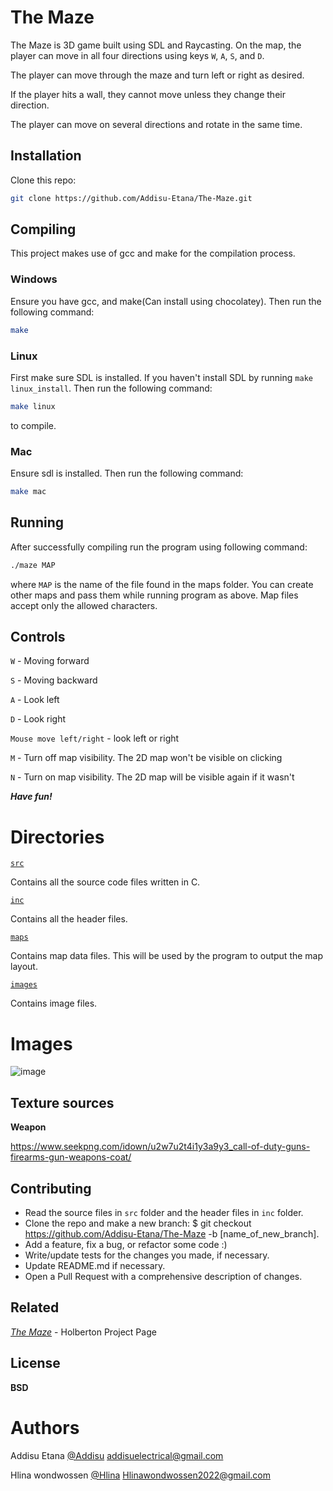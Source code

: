 # The Maze

The Maze is 3D game built using SDL and Raycasting. On the map, the player can move in all four directions using keys ```W```, ```A```, ```S```, and ```D```. 

The player can move through the maze and turn left or right as desired.

If the player hits a wall, they cannot move unless they change their direction.

The player can move on several directions and rotate in the same time.

## Installation

Clone this repo:
```bash
git clone https://github.com/Addisu-Etana/The-Maze.git
```
## Compiling
This project makes use of gcc and make for the compilation process.

### Windows
Ensure you have gcc, and make(Can install using chocolatey). Then run the following command:

```bash 
make
```
### Linux
First make sure SDL is installed. If you haven't install SDL by running ``` make linux_install ```. Then run the following command:

```bash
make linux 
```
to compile.

### Mac
Ensure sdl is installed. Then run the following command:

```bash
make mac
```
## Running
After successfully compiling run the program using following command:

```bash
./maze MAP
```

where ```MAP``` is the name of the file found in the maps folder. You can create other maps and pass them while running program as above. Map files accept only the allowed characters.

## Controls

```W``` - Moving forward

```S``` - Moving backward

```A``` - Look left

```D``` - Look right

```Mouse move left/right``` - look left or right

```M``` - Turn off map visibility. The 2D map won't be visible on clicking

```N``` - Turn on map visibility. The 2D map will be visible again if it wasn't

***Have fun!***

# Directories

[`src`](https://github.com/Addisu-Etana/The-Maze/tree/main/src)

Contains all the source code files written in C.

[`inc`](https://github.com/Addisu-Etana/The-Maze/tree/main/inc)

Contains all the header files.

[`maps`](https://github.com/Addisu-Etana/The-Maze/tree/main/maps)

Contains map data files. This will be used by the program to output the map layout.

[`images`](https://github.com/Addisu-Etana/The-Maze/tree/main/images)

Contains image files.

# Images

![image](https://user-images.githubusercontent.com/44834632/138765500-bd3838d0-fe46-4018-87b0-21143fb77e8b.png)

 
## Texture sources

**Weapon**

https://www.seekpng.com/idown/u2w7u2t4i1y3a9y3_call-of-duty-guns-firearms-gun-weapons-coat/

## Contributing

- Read the source files in ```src``` folder and the header files in ```inc``` folder.
- Clone the repo and make a new branch: $ git checkout https://github.com/Addisu-Etana/The-Maze -b [name_of_new_branch].
- Add a feature, fix a bug, or refactor some code :)
- Write/update tests for the changes you made, if necessary.
- Update README.md if necessary.
- Open a Pull Request with a comprehensive description of changes.

## Related

*[The Maze](https://alx-intranet.hbtn.io/concepts/133)* - Holberton Project Page

## License
**BSD**


# Authors

Addisu Etana [@Addisu](https://github.com/Addisu-Etana) <addisuelectrical@gmail.com>

Hlina wondwossen [@Hlina](https://github.com/Hlinawondwossen ) <Hlinawondwossen2022@gmail.com>
